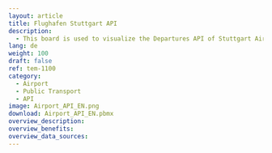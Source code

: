 ```yaml
---
layout: article
title: Flughafen Stuttgart API
description: 
  - This board is used to visualize the Departures API of Stuttgart Airport.
lang: de
weight: 100
draft: false
ref: tem-1100
category:
  - Airport
  - Public Transport
  - API
image: Airport_API_EN.png
download: Airport_API_EN.pbmx
overview_description:
overview_benefits:
overview_data_sources:
---
```

